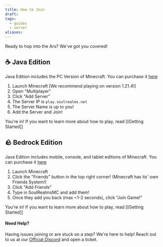 ```yaml
---
title: How to Join
draft: 
tags:
  - guides
  - server
aliases:
---
```

Ready to hop into the Ars? We've got you covered!
## ☕ Java Edition
Java Edition includes the PC Version of Minecraft. You can purchase it [here](https://www.minecraft.net/en-us/store/minecraft-java-bedrock-edition-pc?tabs=%7B%22details%22%3A0%7D)
1) Launch Minecraft [We recommend playing on version 1.21.4!]
2) Open "Multiplayer"
3) Click "Add Server"
4) The Server IP is `play.soulrealms.net`
5) The Server Name is up to you!
6) Add the Server and Join!

You're in! If you want to learn more about how to play, read [[Getting Started]]
## 🪨 Bedrock Edition
Java Edition includes mobile, console, and tablet editions of Minecraft. You can purchase it [here](https://www.minecraft.net/en-us/store/minecraft-java-bedrock-edition-pc?tabs=%7B%22details%22%3A0%7D)
1) Launch Minecraft
2) Click the "Friends" button in the top right corner! (Minecraft has its' own Friends System!)
3) Click "Add Friends"
4) Type in SoulRealmsMC and add them!
5) Once they add you back (max ~1-2 seconds), click "Join Game!"

You're in! If you want to learn more about how to play, read [[Getting Started]]
#### Need Help?
Having issues joining or are stuck on a step? We're here to help! Reach out to us at our [Official Discord](https://discord.soulrealms.net) and open a ticket.